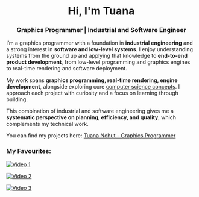 <h1 align="center">Hi, I'm Tuana</h1>
<h3 align="center">Graphics Programmer | Industrial and Software Engineer</h3>

I’m a graphics programmer with a foundation in **industrial engineering** and a strong interest in **software and low-level systems**. I enjoy understanding systems from the ground up and applying that knowledge to **end-to-end product development**, from low-level programming and graphics engines to real-time rendering and software deployment.

My work spans **graphics programming, real-time rendering, engine development**, alongside exploring core [computer science concepts](https://teachyourselfcs.com/). I approach each project with curiosity and a focus on learning through building.

This combination of industrial and software engineering gives me a **systematic perspective on planning, efficiency, and quality**, which complements my technical work.

You can find my projects here: [Tuana Nohut - Graphics Programmer](https://tuananohut.github.io/)

### My Favourites: 

[![Video 1](https://img.youtube.com/vi/FSMcqTJsh2w/0.jpg)](https://youtu.be/FSMcqTJsh2w)

[![Video 2](https://img.youtube.com/vi/RaEIGeGy7dM/0.jpg)](https://youtu.be/RaEIGeGy7dM)

[![Video 3](https://img.youtube.com/vi/vepaVo9sTKY/0.jpg)](https://youtu.be/vepaVo9sTKY)
